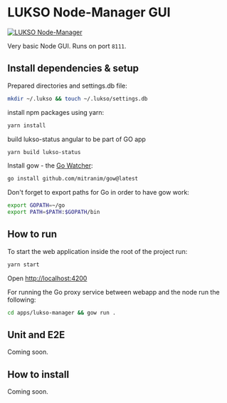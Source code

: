 # LUKSO Node-Manager GUI

[![LUKSO Node-Manager](https://img.shields.io/endpoint?url=https://dashboard.cypress.io/badge/detailed/gtbcs1/main&style=for-the-badge&logo=cypress)](https://dashboard.cypress.io/projects/gtbcs1/runs)

Very basic Node GUI. Runs on port `8111`.

## Install dependencies & setup
Prepared directories and settings.db file:

```bash
mkdir ~/.lukso && touch ~/.lukso/settings.db 
```
install npm packages using yarn:

```bash
yarn install 
```

build lukso-status angular to be part of GO app

```bash
yarn build lukso-status
```

Install gow - the [Go Watcher](https://github.com/mitranim/gow):

```bash
go install github.com/mitranim/gow@latest
```
Don't forget to export paths for Go in order to have gow work: 

```bash
export GOPATH=~/go
export PATH=$PATH:$GOPATH/bin
```

## How to run

To start the web application inside the root of the project run:

```bash
yarn start
```
Open [http://localhost:4200](http://localhost:4200)

For running the Go proxy service between webapp and the node run the following:

```bash
cd apps/lukso-manager && gow run .
```

## Unit and E2E

Coming soon.

## How to install

Coming soon.
